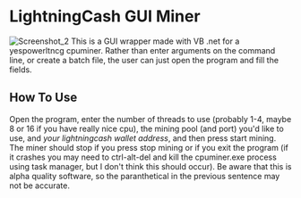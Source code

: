 # LightningCash GUI Miner
![Screenshot_2](https://user-images.githubusercontent.com/16962301/108995067-de362c00-769c-11eb-9287-8c080d0477de.png)
This is a GUI wrapper made with VB .net for a yespowerltncg cpuminer. 
Rather than enter arguments on the command line, or create a batch file, the user can just open the program and fill the fields.

## How To Use
Open the program, enter the number of threads to use (probably 1-4, maybe 8 or 16 if you have really nice cpu), 
the mining pool (and port) you'd like to use, and *your lightningcash wallet address*, and then press start mining. 
The miner should stop if you press stop mining or if you exit the program 
(if it crashes you may need to ctrl-alt-del and kill the cpuminer.exe process using task manager, but I don't think this should occur). 
Be aware that this is alpha quality software, so the paranthetical in the previous sentence may not be accurate.
